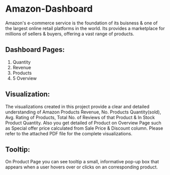 # Amazon-Dashboard
Amazon's e-commerce service is the foundation of its buisness & one of the largest online retail platforms in the world. Its provides a marketplace for millions of sellers & buyers, offering a vast range of products. 

## Dashboard Pages: 
1. Quantity
2. Revenue
3. Products
4. 5 Overview

## Visualization: 
The visualizations created in this project provide a clear and detailed understanding of Amazon Products Revenue, No. Products Quantity(sold), Avg. Rating of Products, Total  No. of Reviews of that Product & In Stock Product Quantity. Also you get detailed of Product on Overview Page such as Special offer price calculated from Sale Price & Discount column. Please refer to the attached PDF file for the complete visualizations.

## Tooltip: 
On Product Page you can see tooltip a small, informative pop-up box that appears when a user hovers over or clicks on an corresponding product. 
